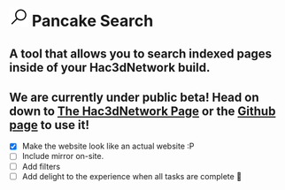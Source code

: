 # ![Pancake Search](./pancakesearch.png) Pancake Search
## A tool that allows you to search indexed pages inside of your Hac3dNetwork build.

We are currently under public beta!
Head on down to [The Hac3dNetwork Page](https://search.pancake.ca/) or the [Github page](https://thepancakedevs.github.io/search/) to use it!
----
- [x] Make the website look like an actual website :P
- [ ] Include mirror on-site.
- [ ] Add filters
- [ ] Add delight to the experience when all tasks are complete :tada:
